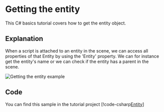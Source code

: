 # Getting the entity 
This C# basics tutorial covers how to get the entity object.

## Explanation
When a script is attached to an entity in the scene, we can access all properties of that Entity by using the 'Entity' property. We can for instance get the entity's name or we can check if the entity has a parent in the scene.

![Getting the entity example](media/getting-the-entity.png)

## Code
You can find this sample in the tutorial project 
[!code-csharp[Entity](..\..\..\Tutorials\Tutorials\Basics\GettingTheEntity.cs)]
